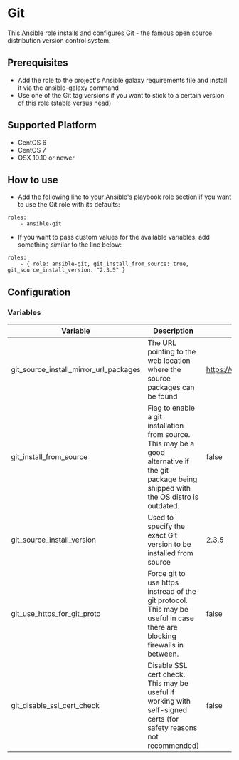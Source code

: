 Git
===

This [Ansible](http://www.ansible.com/home) role installs and configures [Git](http://git-scm.com/) - the famous open source distribution version control system.

## Prerequisites

* Add the role to the project's Ansible galaxy requirements file and install it via the ansible-galaxy command
* Use one of the Git tag versions if you want to stick to a certain version of this role (stable versus head)

## Supported Platform

* CentOS 6
* CentOS 7
* OSX 10.10 or newer

## How to use

* Add the following line to your Ansible's playbook role section if you want to use the Git role with its defaults:
```
roles:
    - ansible-git
```
* If you want to pass custom values for the available variables, add something similar to the line below:
```
roles:
    - { role: ansible-git, git_install_from_source: true, git_source_install_version: "2.3.5" }
```

## Configuration

### Variables

| Variable | Description | Default value | Mandatory |
|----------|-------------|---------------|-----------|
| git_source_install_mirror_url_packages | The URL pointing to the web location where the source packages can be found | https://www.kernel.org/pub/software/scm/git | No |
| git_install_from_source | Flag to enable a git installation from source. This may be a good alternative if the git package being shipped with the OS distro is outdated. | false | No |
| git_source_install_version | Used to specify the exact Git version to be installed from source | 2.3.5 | No |
| git_use_https_for_git_proto | Force git to use https instread of the git protocol. This may be useful in case there are blocking firewalls in between. | false | No |
| git_disable_ssl_cert_check | Disable SSL cert check. This may be useful if working with self-signed certs (for safety reasons not recommended) | false | No |
